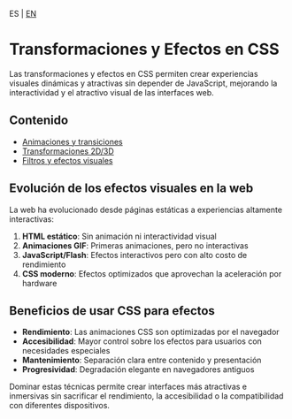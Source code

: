 <!-- MULTILANGUAJE MENU START -->
ES | [EN](https://lckpig.gitbook.io/practical-dev-handbook/css/transformations)
<!-- MULTILANGUAJE MENU END -->

# Transformaciones y Efectos en CSS

Las transformaciones y efectos en CSS permiten crear experiencias visuales dinámicas y atractivas sin depender de JavaScript, mejorando la interactividad y el atractivo visual de las interfaces web.

## Contenido

- [Animaciones y transiciones](animations-and-transitions.md)
- [Transformaciones 2D/3D](2d-3d-transformations.md)
- [Filtros y efectos visuales](filters-and-visual-effects.md)

## Evolución de los efectos visuales en la web

La web ha evolucionado desde páginas estáticas a experiencias altamente interactivas:

1. **HTML estático**: Sin animación ni interactividad visual
2. **Animaciones GIF**: Primeras animaciones, pero no interactivas
3. **JavaScript/Flash**: Efectos interactivos pero con alto costo de rendimiento
4. **CSS moderno**: Efectos optimizados que aprovechan la aceleración por hardware

## Beneficios de usar CSS para efectos

- **Rendimiento**: Las animaciones CSS son optimizadas por el navegador
- **Accesibilidad**: Mayor control sobre los efectos para usuarios con necesidades especiales
- **Mantenimiento**: Separación clara entre contenido y presentación
- **Progresividad**: Degradación elegante en navegadores antiguos

Dominar estas técnicas permite crear interfaces más atractivas e inmersivas sin sacrificar el rendimiento, la accesibilidad o la compatibilidad con diferentes dispositivos. 